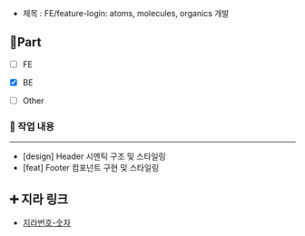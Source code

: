 - 제목 : FE/feature-login: atoms, molecules, organics 개발


## 🔘Part

- [ ] FE

- [x] BE

- [ ] Other


### 🔎 작업 내용
___
- [design] Header 시멘틱 구조 및 스타일링
- [feat] Footer 컴포넌트 구현 및 스타일링


## ➕ 지라 링크

- [지라번호-숫자](https://ssafy.atlassian.net/browse/S11P12B101-129?atlOrigin=eyJpIjoiMzM3NWU3ODBlN2EyNDk1Nzg4NTRmMjY1MmJkM2U2MjciLCJwIjoiaiJ9)